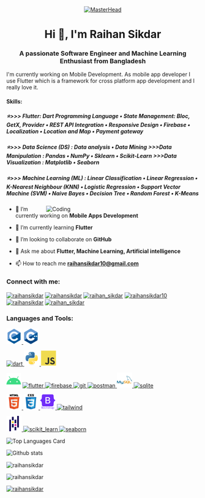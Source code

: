 <div align="center">
  <a href="https://raihansikdar.io"> 
    <img src="https://github.com/raihansikdar/RaihanSikdar/blob/main/image_processing20211210-14151-1qv8rrp.gif?raw=true"
         alt="MasterHead"
         style="height: 400px; width: 600px;">
  </a>
</div>


<!-- [![MasterHead](https://miro.medium.com/max/1400/0*9fHp7XPtNDqQr2oQ.gif)](https://raihansikdar.io) -->

<h1 align="center">Hi 👋, I'm Raihan Sikdar</h1>
<h3 align="center">A passionate Software Engineer and Machine Learning Enthusiast from Bangladesh</h3>
<p>I'm currently working on Mobile Development. As mobile app developer I use Flutter which is a framework for cross platform app development and I really love it.</p>
<h4> Skills:</h4> 
<h5> ⭐>>> Flutter: Dart Programming Language • State Management: Bloc, GetX, Provider • REST API Integration • Responsive Design • Firebase • Localization • Location and Map • Payment gateway </h5>
<h5> ⭐>>> Data Science (DS) : Data analysis • Data Mining >>>Data Manipulation : Pandas • NumPy • Sklearn • Scikit-Learn >>>Data Visualization : Matplotlib • Seaborn  </h5>
<h5> ⭐>>> Machine Learning (ML) : Linear Classification • Linear Regression • K-Nearest Neighbour (KNN) • Logistic Regression • Support Vector Machine (SVM) • Naive Bayes • Decision Tree • Random Forest • K-Means</h5>


<!-- <h4> ⭐>>> Software Quality Assurance (SQA) : </h4>
<h5> Manual Testing: Requirement Analysis, Designing, Test Planning, Writing & Reviewing Test Case, Test Execution & Evaluation, Creating Test Report, Root cause analysis & Bug reporting using test management tools. • API Testing Tool : Postman • Performance Testing Tool : JMeter • Agile Methodology & Project Management Tool : Jira </h5>   -->


<img align="right" alt="Coding" width="400" src="https://raw.githubusercontent.com/abhisheknaiidu/abhisheknaiidu/master/code.gif">



- 🔭 I’m currently working on **Mobile Apps Development**

- 🌱 I’m currently learning **Flutter**

- 👯 I’m looking to collaborate on **GitHub**

- 💬 Ask me about **Flutter, Machine Learning, Artificial intelligence**

- 📫 How to reach me **raihansikdar10@gmail.com**

<h3 align="left">Connect with me:</h3>
<p align="left">
<a href="https://linkedin.com/in/raihansikdar" target="blank"><img align="center" src="https://raw.githubusercontent.com/rahuldkjain/github-profile-readme-generator/master/src/images/icons/Social/linked-in-alt.svg" alt="raihansikdar" height="30" width="40" /></a>
<a href="https://kaggle.com/raihansikdar" target="blank"><img align="center" src="https://raw.githubusercontent.com/rahuldkjain/github-profile-readme-generator/master/src/images/icons/Social/kaggle.svg" alt="raihansikdar" height="30" width="40" /></a>
<a href="https://www.codechef.com/users/raihan_sikdar" target="blank"><img align="center" src="https://cdn.jsdelivr.net/npm/simple-icons@3.1.0/icons/codechef.svg" alt="raihan_sikdar" height="30" width="40" /></a>
<a href="https://www.hackerrank.com/raihansikdar10" target="blank"><img align="center" src="https://raw.githubusercontent.com/rahuldkjain/github-profile-readme-generator/master/src/images/icons/Social/hackerrank.svg" alt="raihansikdar10" height="30" width="40" /></a>
<a href="https://www.leetcode.com/raihansikdar" target="blank"><img align="center" src="https://raw.githubusercontent.com/rahuldkjain/github-profile-readme-generator/master/src/images/icons/Social/leet-code.svg" alt="raihansikdar" height="30" width="40" /></a>
<a href="https://codeforces.com/profile/raihan_sikdar" target="blank"><img align="center" src="https://raw.githubusercontent.com/rahuldkjain/github-profile-readme-generator/master/src/images/icons/Social/codeforces.svg" alt="raihan_sikdar" height="30" width="40" /></a>
</p>


<h3 align="left">Languages and Tools:</h3>
<a href="https://www.cprogramming.com/" target="_blank" rel="noreferrer"> <img src="https://raw.githubusercontent.com/devicons/devicon/master/icons/c/c-original.svg" alt="c" width="40" height="40"/> </a> <a href="https://www.w3schools.com/cpp/" target="_blank" rel="noreferrer"> <img src="https://raw.githubusercontent.com/devicons/devicon/master/icons/cplusplus/cplusplus-original.svg" alt="cplusplus" width="40" height="40"/> </a>

<a href="https://dart.dev" target="_blank" rel="noreferrer"> <img src="https://www.vectorlogo.zone/logos/dartlang/dartlang-icon.svg" alt="dart" width="40" height="40"/> </a><a href="https://www.python.org" target="_blank" rel="noreferrer"> <img src="https://raw.githubusercontent.com/devicons/devicon/master/icons/python/python-original.svg" alt="python" width="40" height="40"/> </a>
<a href="https://developer.mozilla.org/en-US/docs/Web/JavaScript" target="_blank" rel="noreferrer"> <img src="https://raw.githubusercontent.com/devicons/devicon/master/icons/javascript/javascript-original.svg" alt="javascript" width="40" height="40"/> </a>

<p align="left">
  <a href="https://www.android.com" target="_blank"><img height="38" src="https://raw.githubusercontent.com/github/explore/80688e429a7d4ef2fca1e82350fe8e3517d3494d/topics/android/android.png" alt="Android" /></a>
  <a href="https://flutter.dev" target="_blank" rel="noreferrer"> <img src="https://www.vectorlogo.zone/logos/flutterio/flutterio-icon.svg" alt="flutter" width="40" height="40"/> </a>  <a href="https://firebase.google.com/" target="_blank" rel="noreferrer"> <img src="https://www.vectorlogo.zone/logos/firebase/firebase-icon.svg" alt="firebase" width="40" height="40"/> </a>  <a href="https://git-scm.com/" target="_blank" rel="noreferrer"> <img src="https://www.vectorlogo.zone/logos/git-scm/git-scm-icon.svg" alt="git" width="40" height="40"/> </a> <a href="https://postman.com" target="_blank" rel="noreferrer"> <img src="https://www.vectorlogo.zone/logos/getpostman/getpostman-icon.svg" alt="postman" width="40" height="40"/> </a> <a href="https://www.mysql.com/" target="_blank" rel="noreferrer"> <img src="https://raw.githubusercontent.com/devicons/devicon/master/icons/mysql/mysql-original-wordmark.svg" alt="mysql" width="40" height="40"/> </a> <a href="https://www.sqlite.org/" target="_blank" rel="noreferrer"> <img src="https://www.vectorlogo.zone/logos/sqlite/sqlite-icon.svg" alt="sqlite" width="40" height="40"/> </a>

<a href="https://www.w3.org/html/" target="_blank" rel="noreferrer"> <img src="https://raw.githubusercontent.com/devicons/devicon/master/icons/html5/html5-original-wordmark.svg" alt="html5" width="40" height="40"/> </a> <a href="https://www.w3schools.com/css/" target="_blank" rel="noreferrer"> <img src="https://raw.githubusercontent.com/devicons/devicon/master/icons/css3/css3-original-wordmark.svg" alt="css3" width="40" height="40"/> </a> <a href="https://getbootstrap.com" target="_blank" rel="noreferrer"> <img src="https://raw.githubusercontent.com/devicons/devicon/master/icons/bootstrap/bootstrap-plain-wordmark.svg" alt="bootstrap" width="40" height="40"/> </a> <a href="https://tailwindcss.com/" target="_blank" rel="noreferrer"> <img src="https://www.vectorlogo.zone/logos/tailwindcss/tailwindcss-icon.svg" alt="tailwind" width="40" height="40"/> </a> 
 
<a href="https://pandas.pydata.org/" target="_blank" rel="noreferrer"> <img src="https://raw.githubusercontent.com/devicons/devicon/2ae2a900d2f041da66e950e4d48052658d850630/icons/pandas/pandas-original.svg" alt="pandas" width="40" height="40"/> </a>  <a href="https://scikit-learn.org/" target="_blank" rel="noreferrer"> <img src="https://upload.wikimedia.org/wikipedia/commons/0/05/Scikit_learn_logo_small.svg" alt="scikit_learn" width="40" height="40"/> </a> <a href="https://seaborn.pydata.org/" target="_blank" rel="noreferrer"> <img src="https://seaborn.pydata.org/_images/logo-mark-lightbg.svg" alt="seaborn" width="40" height="40"/> </a> </p>



<!-- 
 <p><img align="left" src="https://github-readme-stats.vercel.app/api/top-langs?username=raihansikdar&show_icons=true&locale=en&layout=compact" alt="raihansikdar" /></p>
-->


![Top Languages Card](https://github-readme-stats.vercel.app/api/top-langs/?username=raihansikdar)


![Github stats](https://github-readme-stats.vercel.app/api?username=raihansikdar&theme=highcontrast&show_icons=true&count_private=true)
<!--

<p>&nbsp;<img align="center" src="https://github-readme-stats.vercel.app/api?username=raihansikdar&show_icons=true&locale=en" alt="raihansikdar" /></p>
-->

<p><img align="center" src="https://github-readme-streak-stats.herokuapp.com/?user=raihansikdar&" alt="raihansikdar" /></p>




<p align="left"> <img src="https://komarev.com/ghpvc/?username=raihansikdar&label=Profile%20views&color=0e75b6&style=flat" alt="raihansikdar" /> </p>

<p align="left"> <a href="https://github.com/ryo-ma/github-profile-trophy"><img src="https://github-profile-trophy.vercel.app/?username=raihansikdar" alt="raihansikdar" /></a> </p>
